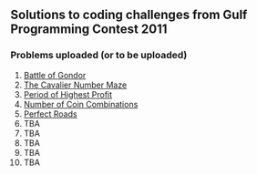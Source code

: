## Solutions to coding challenges from Gulf Programming Contest 2011

### Problems uploaded (or to be uploaded)
1. [Battle of Gondor](https://github.com/madmoh/coding-challenges/tree/master/GPC2011/gondor)
2. [The Cavalier Number Maze](https://github.com/madmoh/coding-challenges/tree/master/GPC2011/maze)
3. [Period of Highest Profit](https://github.com/madmoh/coding-challenges/tree/master/GPC2011/profit)
4. [Number of Coin Combinations](https://github.com/madmoh/coding-challenges/tree/master/GPC2011/money)
5. [Perfect Roads](https://github.com/madmoh/coding-challenges/tree/master/GPC2011/perfect)
6. TBA
7. TBA
8. TBA
9. TBA
10. TBA
